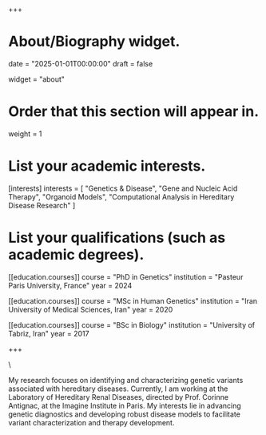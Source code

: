 +++
# About/Biography widget.

date = "2025-01-01T00:00:00"
draft = false

widget = "about"

# Order that this section will appear in.
weight = 1

# List your academic interests.
[interests]
  interests = [
    "Genetics & Disease",
    "Gene and Nucleic Acid Therapy",
    "Organoid Models",
    "Computational Analysis in Hereditary Disease Research"
  ]

# List your qualifications (such as academic degrees).
[[education.courses]]
  course = "PhD in Genetics"
  institution = "Pasteur Paris University, France"
  year = 2024

[[education.courses]]
  course = "MSc in Human Genetics"
  institution = "Iran University of Medical Sciences, Iran"
  year = 2020
  
[[education.courses]]
  course = "BSc in Biology"
  institution = "University of Tabriz, Iran"
  year = 2017

+++

\ 

My research focuses on identifying and characterizing genetic variants associated with hereditary diseases. Currently, I am working at the Laboratory of Hereditary Renal Diseases, directed by Prof. Corinne Antignac, at the Imagine Institute in Paris. My interests lie in advancing genetic diagnostics and developing robust disease models to facilitate variant characterization and therapy development.
